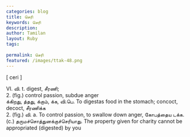 ```yaml
---
categories: blog
title: செரி
keywords: செரி
description: 
author: Tamilan
layout: Ruby
tags: 
 
permalink: செரி
featured: /images/ttak-48.png
---
```

  
[ ceri ]  
  
VI. வி. t. digest, சீரணி;  
2. (fig.) control passion, subdue anger  
க்கிறது, த்தது, க்கும், க்க, வி.பெ. To digestas food in the stomach; concoct, decoct, சீரணிக்க  
2. (fig.) வி. a. To control passion, to swallow down anger, கோபத்தைய டக்க. (c.) தருமச்சொத்துனக்குச்செரியாது. The property given for charity cannot be appropriated (digested) by you